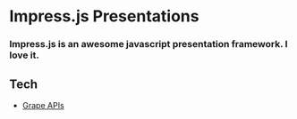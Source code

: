 Impress.js Presentations 
========
### Impress.js is an awesome javascript presentation framework. I love it.

Tech
--------

* [Grape APIs](https://github.com/workingBen/impress.js-presentations/blob/master/grape)

